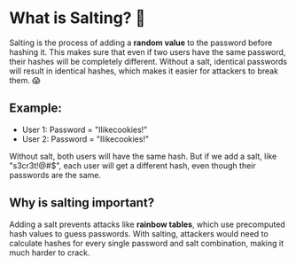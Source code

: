 # What is Salting? 🧂

Salting is the process of adding a **random value** to the password before hashing it. This makes sure that even if two users have the same password, their hashes will be completely different. Without a salt, identical passwords will result in identical hashes, which makes it easier for attackers to break them. 😱

## Example:

- User 1: Password = "Ilikecookies!"
- User 2: Password = "Ilikecookies!"

Without salt, both users will have the same hash. But if we add a salt, like "s3cr3t!@#$", each user will get a different hash, even though their passwords are the same.

## Why is salting important?

Adding a salt prevents attacks like **rainbow tables**, which use precomputed hash values to guess passwords. With salting, attackers would need to calculate hashes for every single password and salt combination, making it much harder to crack.


